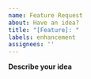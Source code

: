 ```yaml
---
name: Feature Request
about: Have an idea?
title: "[Feature]: "
labels: enhancement
assignees: ''
---
```


**Describe your idea**
